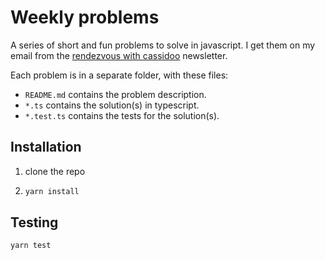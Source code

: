 # Weekly problems

A series of short and fun problems to solve in javascript. I get them on my email from the [rendezvous with cassidoo](https://cassidoo.co/newsletter/) newsletter.

Each problem is in a separate folder, with these files:

- `README.md` contains the problem description.
- `*.ts` contains the solution(s) in typescript.
- `*.test.ts` contains the tests for the solution(s).

## Installation

1. clone the repo

2. ```sh
   yarn install
   ```

## Testing

```sh
yarn test
```
